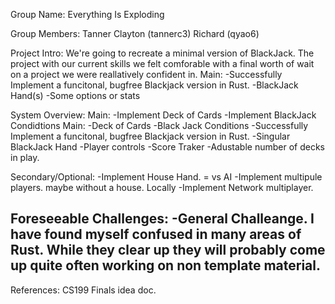 Group Name: Everything Is Exploding

Group Members:
  Tanner Clayton (tannerc3)
  Richard (qyao6)

Project Intro:
  We're going to recreate a minimal version of BlackJack.
  The project with our current skills we felt comforable with a final worth of wait on a project we were reallatively confident in.
  Main:
  -Successfully Implement a funcitonal, bugfree Blackjack version in Rust.
  -BlackJack Hand(s)
  -Some options or stats

System Overview:
  Main:
  -Implement Deck of Cards
  -Implement BlackJack Condidtions
  Main:
  -Deck of Cards
  -Black Jack Conditions
  -Successfully Implement a funcitonal, bugfree Blackjack version in Rust.
  -Singular BlackJack Hand
  -Player controls
  -Score Traker
  -Adustable number of decks in play.
  
  Secondary/Optional:
  -Implement House Hand. = vs AI
  -Implement multipule players. maybe without a house. Locally
  -Implement Network multiplayer.
  

Foreseeable Challenges:
  -General Challeange. I have found myself confused in many areas of Rust. While they clear up they will probably come up quite often working on non template material.
  -

References: CS199 Finals idea doc.

